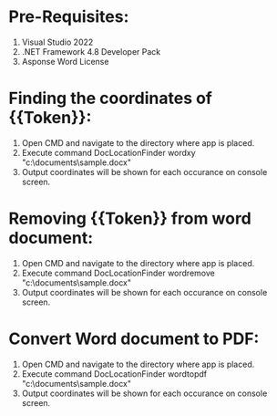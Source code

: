 # Pre-Requisites:
1. Visual Studio 2022
2. .NET Framework 4.8 Developer Pack
3. Asponse Word License

# Finding the coordinates of {{Token}}:
1. Open CMD and navigate to the directory where app is placed.
2. Execute command
DocLocationFinder wordxy "c:\documents\sample.docx"
3. Output coordinates will be shown for each occurance on console screen.

# Removing {{Token}} from word document:
1. Open CMD and navigate to the directory where app is placed.
2. Execute command
DocLocationFinder wordremove "c:\documents\sample.docx"
3. Output coordinates will be shown for each occurance on console screen.

# Convert Word document to PDF:
1. Open CMD and navigate to the directory where app is placed.
2. Execute command
DocLocationFinder wordtopdf "c:\documents\sample.docx"
3. Output coordinates will be shown for each occurance on console screen.
